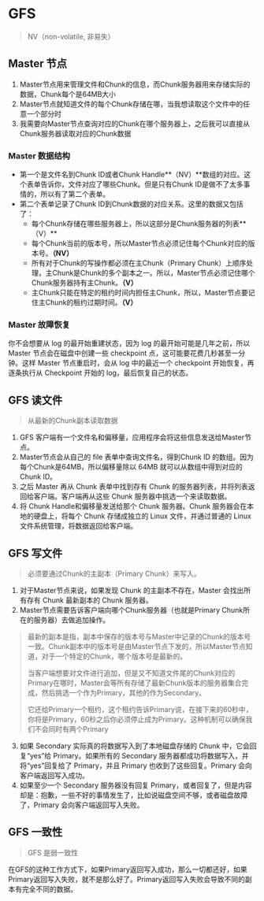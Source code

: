 # GFS

> NV（non-volatile, 非易失）

## Master 节点

1. Master节点用来管理文件和Chunk的信息，而Chunk服务器用来存储实际的数据，Chunk每个是64MB大小
2. Master节点就知道文件的每个Chunk存储在哪，当我想读取这个文件中的任意一个部分时
3. 我需要向Master节点查询对应的Chunk在哪个服务器上，之后我可以直接从Chunk服务器读取对应的Chunk数据

### Master 数据结构

- 第一个是文件名到Chunk ID或者Chunk Handle**（NV）**数组的对应。这个表单告诉你，文件对应了哪些Chunk。但是只有Chunk ID是做不了太多事情的，所以有了第二个表单。
- 第二个表单记录了Chunk ID到Chunk数据的对应关系。这里的数据又包括了：
  - 每个Chunk存储在哪些服务器上，所以这部分是Chunk服务器的列表**（V）**
  - 每个Chunk当前的版本号，所以Master节点必须记住每个Chunk对应的版本号。**（NV）**
  - 所有对于Chunk的写操作都必须在主Chunk（Primary Chunk）上顺序处理，主Chunk是Chunk的多个副本之一。所以，Master节点必须记住哪个Chunk服务器持有主Chunk。**（V）**
  - 主Chunk只能在特定的租约时间内担任主Chunk，所以，Master节点要记住主Chunk的租约过期时间。**（V）**

### Master 故障恢复

你不会想要从 log 的最开始重建状态，因为 log 的最开始可能是几年之前，所以 Master 节点会在磁盘中创建一些 checkpoint 点，这可能要花费几秒甚至一分钟。这样 Master 节点重启时，会从 log 中的最近一个 checkpoint 开始恢复，再逐条执行从 Checkpoint 开始的 log，最后恢复自己的状态。

## GFS 读文件

> 从最新的Chunk副本读取数据

1. GFS 客户端有一个文件名和偏移量，应用程序会将这些信息发送给Master节点。
2. Master节点会从自己的 file 表单中查询文件名，得到Chunk ID 的数组。因为每个Chunk是64MB，所以偏移量除以 64MB 就可以从数组中得到对应的 Chunk ID。
3. 之后 Master 再从 Chunk 表单中找到存有 Chunk 的服务器列表，并将列表返回给客户端。客户端再从这些 Chunk 服务器中挑选一个来读取数据。
4. 将 Chunk Handle和偏移量发送给那个 Chunk 服务器。Chunk 服务器会在本地的硬盘上，将每个 Chunk 存储成独立的 Linux 文件，并通过普通的 Linux 文件系统管理，将数据返回给客户端。

## GFS 写文件

> 必须要通过Chunk的主副本（Primary Chunk）来写入。

1. 对于Master节点来说，如果发现 Chunk 的主副本不存在，Master 会找出所有存有 Chunk 最新副本的 Chunk 服务器。
2. Master节点需要告诉客户端向哪个Chunk服务器（也就是Primary Chunk所在的服务器）去做追加操作。

> 最新的副本是指，副本中保存的版本号与Master中记录的Chunk的版本号一致。Chunk副本中的版本号是由Master节点下发的，所以Master节点知道，对于一个特定的Chunk，哪个版本号是最新的。
>
> 当客户端想要对文件进行追加，但是又不知道文件尾的Chunk对应的Primary在哪时，Master会等所有存储了最新Chunk版本的服务器集合完成，然后挑选一个作为Primary，其他的作为Secondary。
>
> 它还给Primary一个租约，这个租约告诉Primary说，在接下来的60秒中，你将是Primary，60秒之后你必须停止成为Primary。这种机制可以确保我们不会同时有两个Primary

3. 如果 Secondary 实际真的将数据写入到了本地磁盘存储的 Chunk 中，它会回复“yes”给 Primary。如果所有的 Secondary 服务器都成功将数据写入，并将“yes”回复给了 Primary，并且 Primary 也收到了这些回复。Primary 会向客户端返回写入成功。
4. 如果至少一个 Secondary 服务器没有回复 Primary，或者回复了，但是内容却是：抱歉，一些不好的事情发生了，比如说磁盘空间不够，或者磁盘故障了，Primary 会向客户端返回写入失败。

## GFS 一致性

> GFS 是弱一致性

在GFS的这种工作方式下，如果Primary返回写入成功，那么一切都还好，如果Primary返回写入失败，就不是那么好了。Primary返回写入失败会导致不同的副本有完全不同的数据。
